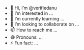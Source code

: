 - 👋 Hi, I’m @verifiedanu
- 👀 I’m interested in ...
- 🌱 I’m currently learning ...
- 💞️ I’m looking to collaborate on ...
- 📫 How to reach me ...
- 😄 Pronouns: ...
- ⚡ Fun fact: ...

<!---
verifiedanu/verifiedanu is a ✨ special ✨ repository because its `README.md` (this file) appears on your GitHub profile.
You can click the Preview link to take a look at your changes.
--->
